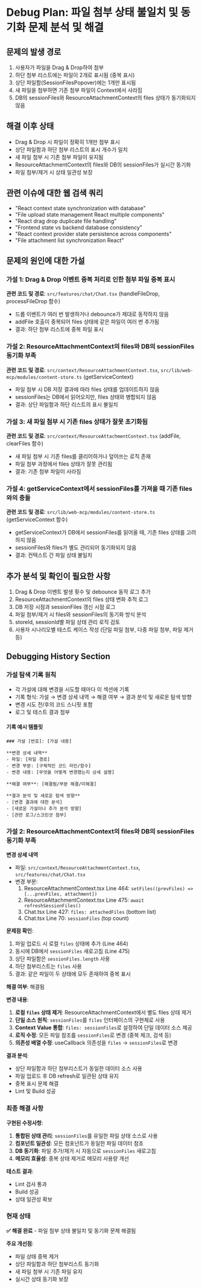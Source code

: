 # Debug Plan: 파일 첨부 상태 불일치 및 동기화 문제 분석 및 해결

## 문제의 발생 경로

1. 사용자가 파일을 Drag & Drop하여 첨부
2. 하단 첨부 리스트에는 파일이 2개로 표시됨 (중복 표시)
3. 상단 파일함(SessionFilesPopover)에는 1개만 표시됨
4. 새 파일을 첨부하면 기존 첨부 파일이 Context에서 사라짐
5. DB의 sessionFiles와 ResourceAttachmentContext의 files 상태가 동기화되지 않음

## 해결 이후 상태

- Drag & Drop 시 파일이 정확히 1개만 첨부 표시
- 상단 파일함과 하단 첨부 리스트의 표시 개수가 일치
- 새 파일 첨부 시 기존 첨부 파일이 유지됨
- ResourceAttachmentContext의 files와 DB의 sessionFiles가 실시간 동기화
- 파일 첨부/제거 시 상태 일관성 보장

## 관련 이슈에 대한 웹 검색 쿼리

- "React context state synchronization with database"
- "File upload state management React multiple components"
- "React drag drop duplicate file handling"
- "Frontend state vs backend database consistency"
- "React context provider state persistence across components"
- "File attachment list synchronization React"

## 문제의 원인에 대한 가설

### 가설 1: Drag & Drop 이벤트 중복 처리로 인한 첨부 파일 중복 표시

**관련 코드 및 경로**: `src/features/chat/Chat.tsx` (handleFileDrop, processFileDrop 함수)

- 드롭 이벤트가 여러 번 발생하거나 debounce가 제대로 동작하지 않음
- addFile 호출이 중복되어 files 상태에 같은 파일이 여러 번 추가됨
- 결과: 하단 첨부 리스트에 중복 파일 표시

### 가설 2: ResourceAttachmentContext의 files와 DB의 sessionFiles 동기화 부족

**관련 코드 및 경로**: `src/context/ResourceAttachmentContext.tsx`, `src/lib/web-mcp/modules/content-store.ts` (getServiceContext)

- 파일 첨부 시 DB 저장 결과에 따라 files 상태를 업데이트하지 않음
- sessionFiles는 DB에서 읽어오지만, files 상태와 병합되지 않음
- 결과: 상단 파일함과 하단 리스트의 표시 불일치

### 가설 3: 새 파일 첨부 시 기존 files 상태가 잘못 초기화됨

**관련 코드 및 경로**: `src/context/ResourceAttachmentContext.tsx` (addFile, clearFiles 함수)

- 새 파일 첨부 시 기존 files를 클리어하거나 덮어쓰는 로직 존재
- 파일 첨부 과정에서 files 상태가 잘못 관리됨
- 결과: 기존 첨부 파일이 사라짐

### 가설 4: getServiceContext에서 sessionFiles를 가져올 때 기존 files와의 충돌

**관련 코드 및 경로**: `src/lib/web-mcp/modules/content-store.ts` (getServiceContext 함수)

- getServiceContext가 DB에서 sessionFiles를 읽어올 때, 기존 files 상태를 고려하지 않음
- sessionFiles와 files가 별도 관리되어 동기화되지 않음
- 결과: 컨텍스트 간 파일 상태 불일치

## 추가 분석 및 확인이 필요한 사항

1. Drag & Drop 이벤트 발생 횟수 및 debounce 동작 로그 추가
2. ResourceAttachmentContext의 files 상태 변화 추적 로그
3. DB 저장 시점과 sessionFiles 갱신 시점 로그
4. 파일 첨부/제거 시 files와 sessionFiles의 동기화 방식 분석
5. storeId, sessionId별 파일 상태 관리 로직 검토
6. 사용자 시나리오별 테스트 케이스 작성 (단일 파일 첨부, 다중 파일 첨부, 파일 제거 등)

## Debugging History Section

### 가설 탐색 기록 원칙

- 각 가설에 대해 변경을 시도할 때마다 이 섹션에 기록
- 기록 형식: 가설 → 변경 상세 내역 → 해결 여부 → 결과 분석 및 새로운 탐색 방향
- 변경 시도 전/후의 코드 스니핏 포함
- 로그 및 테스트 결과 첨부

#### 기록 예시 템플릿

```
### 가설 [번호]: [가설 내용]

**변경 상세 내역**
- 파일: [파일 경로]
- 변경 부분: [구체적인 코드 라인/함수]
- 변경 내용: [무엇을 어떻게 변경했는지 상세 설명]

**해결 여부**: [해결됨/부분 해결/미해결]

**결과 분석 및 새로운 탐색 방향**
- [변경 결과에 대한 분석]
- [새로운 가설이나 추가 분석 방향]
- [관련 로그/스크린샷 첨부]
```

### 가설 2: ResourceAttachmentContext의 files와 DB의 sessionFiles 동기화 부족

**변경 상세 내역**

- 파일: `src/context/ResourceAttachmentContext.tsx`, `src/features/chat/Chat.tsx`
- 변경 부분:
  1. ResourceAttachmentContext.tsx Line 464: `setFiles((prevFiles) => [...prevFiles, attachment])`
  2. ResourceAttachmentContext.tsx Line 475: `await refreshSessionFiles()`
  3. Chat.tsx Line 427: `files: attachedFiles` (bottom list)
  4. Chat.tsx Line 70: `sessionFiles` (top count)

**문제점 확인**:

1. 파일 업로드 시 로컬 `files` 상태에 추가 (Line 464)
2. 동시에 DB에서 `sessionFiles` 새로고침 (Line 475)
3. 상단 파일함은 `sessionFiles.length` 사용
4. 하단 첨부리스트는 `files` 사용
5. 결과: 같은 파일이 두 상태에 모두 존재하여 중복 표시

**해결 여부**: 해결됨

**변경 내용**:

1. **로컬 `files` 상태 제거**: ResourceAttachmentContext에서 별도 files 상태 제거
2. **단일 소스 원칙**: `sessionFiles`를 `files` 인터페이스의 구현체로 사용
3. **Context Value 통합**: `files: sessionFiles`로 설정하여 단일 데이터 소스 제공
4. **로직 수정**: 모든 파일 참조를 `sessionFiles`로 변경 (중복 체크, 검색 등)
5. **의존성 배열 수정**: useCallback 의존성을 `files` → `sessionFiles`로 변경

**결과 분석**:

- 상단 파일함과 하단 첨부리스트가 동일한 데이터 소스 사용
- 파일 업로드 후 DB refresh로 일관된 상태 유지
- 중복 표시 문제 해결
- Lint 및 Build 성공

### 최종 해결 사항

**구현된 수정사항**:

1. **통합된 상태 관리**: `sessionFiles`를 유일한 파일 상태 소스로 사용
2. **컴포넌트 일관성**: 모든 컴포넌트가 동일한 파일 데이터 참조
3. **DB 동기화**: 파일 추가/제거 시 자동으로 `sessionFiles` 새로고침
4. **메모리 효율성**: 중복 상태 제거로 메모리 사용량 개선

**테스트 결과**:

- Lint 검사 통과
- Build 성공
- 상태 일관성 확보

### 현재 상태

**✅ 해결 완료** - 파일 첨부 상태 불일치 및 동기화 문제 해결됨

**주요 개선점**:

- 파일 상태 중복 제거
- 상단 파일함과 하단 첨부리스트 동기화
- 새 파일 첨부 시 기존 파일 유지
- 실시간 상태 동기화 보장
